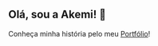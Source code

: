 ## Olá, sou a Akemi! 🧡

Conheça minha história pelo meu [Portfólio](https://akemi-m.github.io/akemi-m/)!
